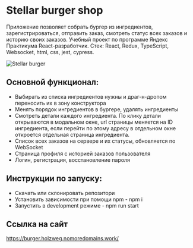 # Stellar burger shop
Приложение позволяет собрать бургер из ингредиентов, зарегистрироваться, отправить заказ, смотреть статус всех заказов и историю своих заказов. Учебный проект по программе Яндекс Практикума React-разработчик.
Стек: React, Redux, TypeScript, Websocket, html, css, jest, cypress.

![Stellar burger](http://holzweg.ru/tmp/constructor.png)

## Основной функционал:
- Выбирать из списка ингредиентов нужны и драг-н-дропом переносить их в зону конструктора
- Менять порядок ингредиентов в бургере, удалять ингредиенты
- Смотреть детали каждого ингредиента. По клику детали открываются в модальном окне, url страницы меняется на ID ингредиента, если перейти по этому адресу в отдельном окне откроется отдельная страница ингредиента.
- Список всех заказов на сервере и их статусы, обновляется по WebSocket
- Страница профиля с историей заказов пользователя
- Логин, регистрация, восстановление пароля

## Инструкции по запуску:
- Скачать или склонировать репозитори
- Установить зависимости при помощи npm - npm i
- Запустить в development режиме - npm run start

## Ссылка на сайт
https://burger.holzweg.nomoredomains.work/
